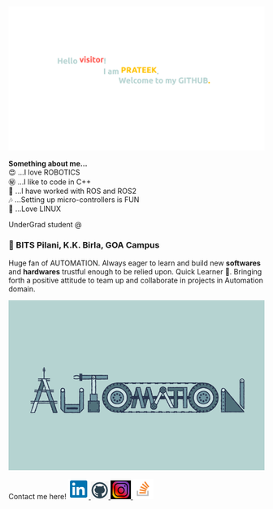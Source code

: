 <!--
### Hello visitor! 👋
### I am **Prateek Nanhorya**
-->

![Welcome](git_cover.png)

**Something about me...**  
😍 ...I love ROBOTICS  
㊙️ ...I like to code in C++  
🌟 ...I have worked with ROS and ROS2  
🎶 ...Setting up micro-controllers is FUN  
💚 ...Love LINUX  
  
  
UnderGrad student @ 
### 🏫 BITS Pilani, K.K. Birla, GOA Campus

Huge fan of AUTOMATION. Always eager to learn and build new **softwares** and **hardwares** trustful enough to be relied upon.
Quick Learner 🦾. Bringing forth a positive attitude to team up and collaborate in projects in Automation domain.

![automation](automation.gif)


Contact me here!
<a href="https://www.linkedin.com/in/prateek-nanhorya-a14919216/" target="_blank">
<img src="icons/linkedin.png" alt="linkedin" width="40"/>
</a>
<a href="https://github.com/xD-prateek" target="_blank">
<img src="icons/github.jpg" alt="github" width="35"/>
</a>
<a href="https://www.instagram.com/__prateek.xd/" target="_blank">
<img src="icons/instagram.jpg" alt="instagram" width="40"/>
</a>
<a href="https://stackoverflow.com/users/20893674/xd-prateek" target="_blank">
<img src="icons/stack-overflow.png" alt="stack-overflow" width="40"/>
</a>


<!--
**xD-prateek/xD-prateek** is a ✨ _special_ ✨ repository because its `README.md` (this file) appears on your GitHub profile.

Here are some ideas to get you started:

- 🔭 I’m currently working on ...
- 🌱 I’m currently learning ...
- 👯 I’m looking to collaborate on ...
- 🤔 I’m looking for help with ...
- 💬 Ask me about ...
- 📫 How to reach me: ...
- 😄 Pronouns: ...
- ⚡ Fun fact: ...
-->
